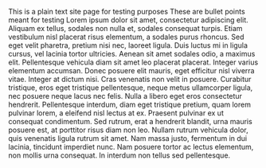 This is a plain text site page for testing purposes
These are bullet points meant for testing
Lorem ipsum dolor sit amet, consectetur adipiscing elit. Aliquam ex tellus, sodales non nulla et, sodales consequat turpis. Etiam vestibulum nisl placerat risus elementum, a sodales purus rhoncus. Sed eget velit pharetra, pretium nisi nec, laoreet ligula. Duis luctus mi in ligula cursus, vel lacinia tortor ultricies. Aenean sit amet sodales odio, a maximus elit. Pellentesque vehicula diam sit amet leo placerat placerat. Integer varius elementum accumsan. Donec posuere elit mauris, eget efficitur nisl viverra vitae.
Integer at dictum nisi. Cras venenatis non velit in posuere. Curabitur tristique, eros eget tristique pellentesque, neque metus ullamcorper ligula, nec posuere neque lacus nec felis. Nulla a libero eget eros consectetur hendrerit. Pellentesque interdum, diam eget tristique pretium, quam lorem pulvinar lorem, a eleifend nisl lectus at ex. Praesent pulvinar ex ut consequat condimentum. Sed rutrum, erat a hendrerit blandit, urna mauris posuere est, at porttitor risus diam non leo. Nullam rutrum vehicula dolor, quis venenatis ligula rutrum sit amet. Nam massa justo, fermentum in dui lacinia, tincidunt imperdiet nunc. Nam posuere tortor ac lectus elementum, non mollis urna consequat. In interdum non tellus sed pellentesque.